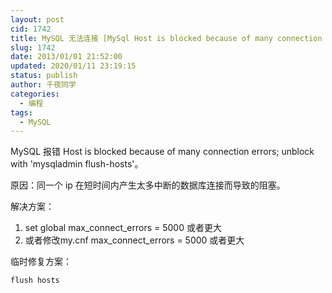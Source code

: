 ```yaml
---
layout: post
cid: 1742
title: MySQL 无法连接 [MySql Host is blocked because of many connection errors]
slug: 1742
date: 2013/01/01 21:52:00
updated: 2020/01/11 23:19:15
status: publish
author: 千夜同学
categories: 
  - 编程
tags: 
  - MySQL
---
```



MySQL 报错 Host is blocked because of many connection errors; unblock with 'mysqladmin flush-hosts'。

原因：同一个 ip 在短时间内产生太多中断的数据库连接而导致的阻塞。

解决方案：

1. set global max_connect_errors = 5000 或者更大
2. 或者修改my.cnf max_connect_errors = 5000 或者更大

临时修复方案：

```
flush hosts
```
